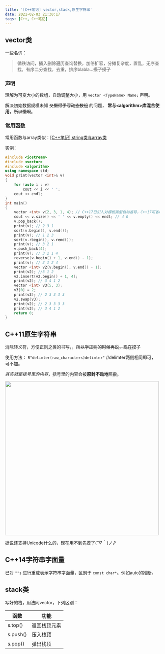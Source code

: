 ```yaml
---
title: '[C++笔记] vector,stack,原生字符串'
date: 2021-02-03 21:30:17
tags: [C++, C++笔记]
---
```


## vector类

一些名词：

> 循秩访问，插入删除遍历查询替换，加倍扩容，分摊复杂度，置乱，无序查找，有序二分查找，去重，排序blabla...~~摸了摸了~~

### 声明

理解为可变大小的数组，自动调整大小，用 `vector <TypeName> Name;` 声明。

解决初始数据规模未知 ~~又懒得手写动态数组~~ 的问题， **常与\<algorithm\>库混合使用**，~~所以懒啊~~。

### 常用函数

常用函数与array类似：[[C++笔记] string类与array类](https://eruihniyhbkbnf.github.io/blog/2021/01/27/string与array类/)

实例：

```cpp
#include <iostream>
#include <vector>
#include <algorithm>
using namespace std;
void print(vector <int>& v)
{
    for (auto i : v)
        cout << i << ' ';
    cout << endl;
}
int main()
{
    vector <int> v{2, 3, 1, 4}; // C++17已引入对模板类型自动推导，C++17可省略<int>
    cout << v.size() << ' ' << v.empty() << endl; // 4 0
    v.pop_back();
    print(v); // 2 3 1
    sort(v.begin(), v.end());
    print(v); // 1 2 3
    sort(v.rbegin(), v.rend());
    print(v); // 3 2 1
    v.push_back(4);
    print(v); // 3 2 1 4
    reverse(v.begin() + 1, v.end() - 1);
    print(v); // 3 1 2 4 
    vector <int> v2(v.begin(), v.end() - 1);
    print(v2); //3 1 2
    v2.insert(v2.begin() + 1, 4);
    print(v2); // 3 4 1 2 
    vector <int> v3(5, 3);
    v3[0] = 2;
    print(v3); // 2 3 3 3 3
    v2.swap(v3);
    print(v2); // 2 3 3 3 3
    print(v3); // 3 4 1 2
    return 0;
}
```

## C++11原生字符串

消除转义符，方便正则之类的书写，，~~所以学正则的时候再说，现在摸了~~

使用方法： `R"delimter(raw_characters)delimter"`  //delimter两侧相同即可，可不加。

*其实就是括号里的内容*，括号里的内容会被**原封不动地**照搬。 

<img src="https://s3.ax1x.com/2021/02/03/yQxDeI.png" width="500px">

据说还支持Unicode什么的，现在用不到先摸了(´▽｀)ノ♪

## C++14字符串字面量

已对 `""s` 进行重载表示字符串字面量，区别于 `const char*`。例如auto的推断。

## stack类

写好的栈，用法同vector，下列区别：

| 函数     | 功能         |
| -------- | ------------ |
| s.top()  | 返回栈顶元素 |
| s.push() | 压入栈顶     |
| s.pop()  | 弹出栈顶     |